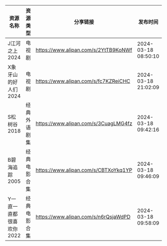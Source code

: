 | 资源名称           | 资源类型   | 分享链接                                 | 发布时间                |
| -------------- | ------ | ------------------------------------ | ------------------- |
| J江河之上2024      | 电视剧    | https://www.alipan.com/s/2YtTB9KoNWf | 2024-03-18 08:50:10 |
| X象牙山的好人们2024   | 电视剧    | https://www.alipan.com/s/fc7KZReiCHC | 2024-03-18 21:02:09 |
| S松树谷2018       | 经典外语剧集 | https://www.alipan.com/s/3CuagLMG4fz | 2024-03-18 09:42:16 |
| B碧海追踪2005      | 经典电影合集 | https://www.alipan.com/s/CBTXoYkq1YP | 2024-03-18 09:46:09 |
| Y一直一直都很喜欢你2022 | 经典电影合集 | https://www.alipan.com/s/n6rQsjaWdPD | 2024-03-18 09:58:09 |
